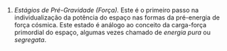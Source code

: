 ﻿1. <I>Estágios de Pré-Gravidade (Força).</I> Este é o primeiro passo na individualização da potência do espaço nas formas da pré-energia de força cósmica. Este estado é análogo ao conceito da carga-força primordial do espaço, algumas vezes chamado de <I>energia pura</I> ou <I>segregata</I>.